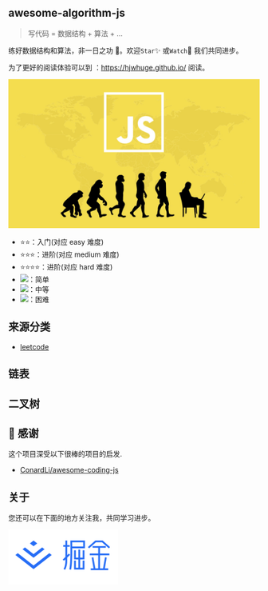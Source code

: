 ## awesome-algorithm-js

> 写代码 = 数据结构 + 算法 + ...

练好数据结构和算法，非一日之功 💪。欢迎`Star`✨ 或`Watch`👀 我们共同进步。

为了更好的阅读体验可以到 ：https://hjwhuge.github.io/ 阅读。

<a href="http://www.conardli.top/docs/" class="item" >
  <img src="./docs/.vuepress/public/logo.jpg" width="550px"  />
</a>

- ⭐⭐：入门(对应 easy 难度)
- ⭐⭐⭐：进阶(对应 medium 难度)
- ⭐⭐⭐⭐：进阶(对应 hard 难度)
- <img src="https://img.shields.io/badge/EASY-green?style=flat-square"/>：简单
- <img src="https://img.shields.io/badge/MEDIUM-yellow?style=flat-square"/>：中等
- <img src="https://img.shields.io/badge/Hard-red?style=flat-square"/>：困难

## 来源分类

- [leetcode](/leetcode)

## 链表

## 二叉树

## 🌸 感谢

这个项目深受以下很棒的项目的启发.

- [ConardLi/awesome-coding-js](https://github.com/ConardLi/awesome-coding-js)

## 关于

您还可以在下面的地方关注我，共同学习进步。

<a href="https://juejin.cn/user/3949101498788302" >
  <img src="./docs/.vuepress/public/juejin.png"  width="220px" height="110px" /> 
</a>
